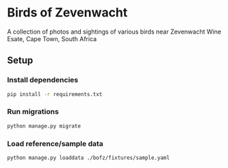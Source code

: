 # Birds of Zevenwacht
A collection of photos and sightings of various birds near Zevenwacht Wine Esate, Cape Town, South Africa

## Setup

### Install dependencies

```bash
pip install -r requirements.txt
```

### Run migrations

```bash
python manage.py migrate
```

### Load reference/sample data

```bash
python manage.py loaddata ./bofz/fixtures/sample.yaml
```
